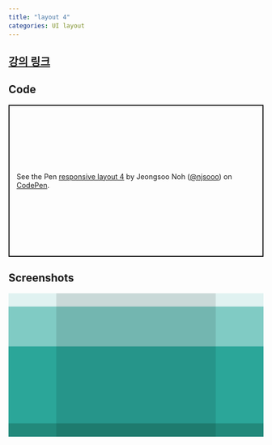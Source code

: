```yaml
---
title: "layout 4"
categories: UI layout
---
```


## [강의 링크](https://wtss.tistory.com/491)

## Code
<p class="codepen" data-height="300" data-default-tab="html,result" data-slug-hash="vYzWxKN" data-user="njsooo" style="height: 300px; box-sizing: border-box; display: flex; align-items: center; justify-content: center; border: 2px solid; margin: 1em 0; padding: 1em;">
  <span>See the Pen <a href="https://codepen.io/njsooo/pen/vYzWxKN">
  responsive layout 4</a> by Jeongsoo Noh (<a href="https://codepen.io/njsooo">@njsooo</a>)
  on <a href="https://codepen.io">CodePen</a>.</span>
</p>
<script async src="https://cpwebassets.codepen.io/assets/embed/ei.js"></script>

## Screenshots
![layout 4](/images/layout/layout_4.png "layout 4")
